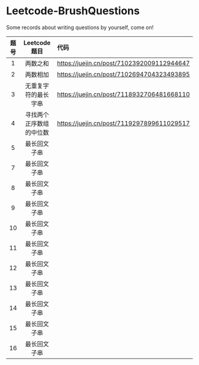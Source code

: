 # Leetcode-BrushQuestions
Some records about writing questions by yourself, come on!

| 题号       |   Leetcode题目       |  代码     |
|:----------:|:-------------:      |:------   |
| 1          |  两数之和            | https://juejin.cn/post/7102392009112944647 |
| 2          |     两数相加         |    https://juejin.cn/post/7102694704323493895       |
|    3       |无重复字符的最长字串    |    https://juejin.cn/post/7118932706481668110    |
|    4       |寻找两个正序数组的中位数|  https://juejin.cn/post/7119297899611029517     |
|    5       |最长回文子串           |       |
|    7       |最长回文子串           |       |
|    8       |最长回文子串           |       |
|    9       |最长回文子串           |       |
|    10       |最长回文子串           |       |
|    11       |最长回文子串           |       |
|    12       |最长回文子串           |       |
|    13       |最长回文子串           |       |
|    14       |最长回文子串           |       |
|    15       |最长回文子串           |       |
|    16       |最长回文子串           |       |

